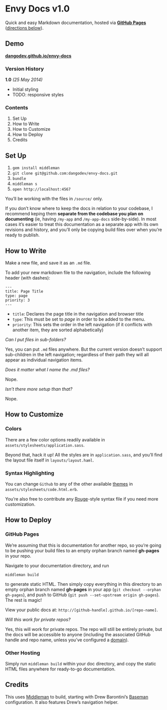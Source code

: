 # Envy Docs v1.0

Quick and easy Markdown documentation, hosted via
**[GitHub Pages](https://pages.github.com/)** ([directions below](#user-content-how-to-deploy)). 

## Demo

**[dangodev.github.io/envy-docs](http://dangodev.github.io/envy-docs/)**

### Version History

**1.0** *(25 May 2014)*
*   Initial styling
*   TODO: responsive styles

### Contents

1.  Set Up
2.  How to Write
3.  How to Customize
4.  How to Deploy
5.  Credits

## Set Up

1. `gem install middleman`
2. `git clone git@github.com:dangodev/envy-docs.git`
3. `bundle`
4. `middleman s`
5. `open http://localhost:4567`

You’ll be working with the files in `/source/` only.

If you don’t know where to keep the docs in relation to your codebase, I
recommend keping them **separate from the codebase you plan on documenting**
(ie, having `/my-app` and  `/my-app-docs` side-by-side). In most cases it’s
easier to treat this documentation as a separate app with its own revisions
and history, and you’ll only be copying build files over when you’re ready to
publish.

## How to Write

Make a new file, and save it as an `.md` file.

To add your new markdown file to the navigation, include the following header
(with dashes):

```
---
title: Page Title
type: page
priority: 3
---
```

*  `title`: Declares the page title in the navigation and browser title
*  `type`: This must be set to *page* in order to be added to the menu.
*  `priority`: This sets the order in the left navigation (if it conflicts
    with another item, they are sorted alphabetically)

*Can I put files in sub-folders?*

Yes, you can put `.md` files anywhere. But the current version doesn’t support
sub-children in the left navigation; regardless of their path they will all
appear as individual navigation items.

*Does it matter what I name the .md files?*

Nope.

*Isn’t there more setup than that?*

Nope.

## How to Customize

### Colors
There are a few color options readily available in
`assets/stylesheets/application.sass`.

Beyond that, hack it up! All the styles are in `application.sass`, and you’ll
find the layout file itself in `layouts/layout.haml`.

### Syntax Highlighting
You can change `Github` to any of the other available
[themes](https://github.com/middleman/middleman-syntax#css) in
`assets/stylesheets/code.html.erb`.

You’re also free to contribute any
[Rouge](https://github.com/jneen/rouge)-style syntax file if you need more
customization.

## How to Deploy

### GitHub Pages
We’re assuming that this is documentation for another repo, so you’re going
to be pushing your build files to an empty orphan branch named **gh-pages**
in your repo.

Navigate to your documentation directory, and run

```
middleman build
```

to generate static HTML. Then simply copy everything in this directory to an
empty orphan branch named **gh-pages** in your app (`git checkout --orphan
gh-pages`), and push to GitHub (`git push --set-upstream origin gh-pages`).
The rest is magic!

View your public docs at: `http://[github-handle].github.io/[repo-name]`.

*Will this work for private repos?*

Yes, this will work for private repos. The repo will still be entirely
private, but the docs will be accessible to anyone (including the associated
GitHub handle and repo name, unless you’ve configured a
[domain](https://help.github.com/articles/setting-up-a-custom-domain-with-github-pages)).

### Other Hosting

Simply run `middleman build` within your doc directory, and copy the static
HTML files anywhere for ready-to-go documentation.

## Credits

This uses [Middleman](http://middlemanapp.com/) to build, starting with Drew
Barontini’s [Baseman](https://github.com/drewbarontini/baseman) configuration.
It also features Drew’s navigation helper.
